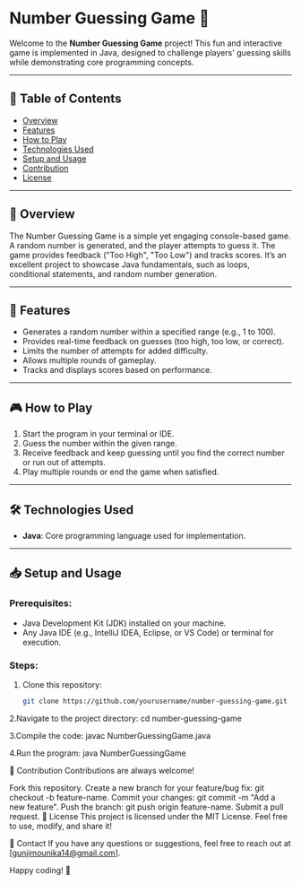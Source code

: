 # Number Guessing Game 🎲  

Welcome to the **Number Guessing Game** project! This fun and interactive game is implemented in Java, designed to challenge players' guessing skills while demonstrating core programming concepts.

---

## 📜 Table of Contents  
- [Overview](#overview)  
- [Features](#features)  
- [How to Play](#how-to-play)  
- [Technologies Used](#technologies-used)  
- [Setup and Usage](#setup-and-usage)  
- [Contribution](#contribution)  
- [License](#license)  

---

## 🌟 Overview  
The Number Guessing Game is a simple yet engaging console-based game. A random number is generated, and the player attempts to guess it. The game provides feedback ("Too High", "Too Low") and tracks scores. It’s an excellent project to showcase Java fundamentals, such as loops, conditional statements, and random number generation.

---

## 🚀 Features  
- Generates a random number within a specified range (e.g., 1 to 100).  
- Provides real-time feedback on guesses (too high, too low, or correct).  
- Limits the number of attempts for added difficulty.  
- Allows multiple rounds of gameplay.  
- Tracks and displays scores based on performance.  

---

## 🎮 How to Play  
1. Start the program in your terminal or IDE.  
2. Guess the number within the given range.  
3. Receive feedback and keep guessing until you find the correct number or run out of attempts.  
4. Play multiple rounds or end the game when satisfied.  

---

## 🛠️ Technologies Used  
- **Java**: Core programming language used for implementation.  

---

## 📥 Setup and Usage  
### Prerequisites:  
- Java Development Kit (JDK) installed on your machine.  
- Any Java IDE (e.g., IntelliJ IDEA, Eclipse, or VS Code) or terminal for execution.  

### Steps:  
1. Clone this repository:  
   ```bash
   git clone https://github.com/yourusername/number-guessing-game.git

2.Navigate to the project directory:
   cd number-guessing-game 

3.Compile the code:
   javac NumberGuessingGame.java  

4.Run the program:
    java NumberGuessingGame  


🤝 Contribution
Contributions are always welcome!

Fork this repository.
Create a new branch for your feature/bug fix: git checkout -b feature-name.
Commit your changes: git commit -m "Add a new feature".
Push the branch: git push origin feature-name.
Submit a pull request.
📜 License
This project is licensed under the MIT License. Feel free to use, modify, and share it!

📧 Contact
If you have any questions or suggestions, feel free to reach out at [gunjimounika14@gmail.com].


Happy coding! 🚀




